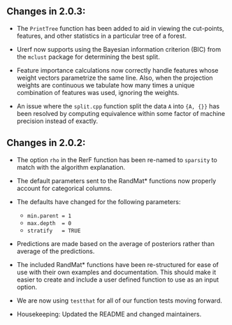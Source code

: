 ## Changes in 2.0.3:

* The `PrintTree` function has been added to aid in viewing the
  cut-points, features, and other statistics in a particular tree of a
  forest.

* Urerf now supports using the Bayesian information criterion (BIC) from
  the `mclust` package for determining the best split.

* Feature importance calculations now correctly handle features whose
  weight vectors parametrize the same line.  Also, when the projection
  weights are continuous we tabulate how many times a unique combination
  of features was used, ignoring the weights.

* An issue where the `split.cpp` function split the data `A` into `{A, {}}`
  has been resolved by computing equivalence within some factor of
  machine precision instead of exactly.

## Changes in 2.0.2:

* The option `rho` in the RerF function has been re-named to `sparsity`
  to match with the algorithm explanation.

* The default parameters sent to the RandMat\* functions now properly
  account for categorical columns.

* The defaults have changed for the following parameters:
  * `min.parent = 1`
  * `max.depth  = 0`
  * `stratify   = TRUE`

* Predictions are made based on the average of posteriors rather than average of the predictions. 

* The included RandMat\* functions have been re-structured for ease of use with their
  own examples and documentation.  This should make it easier to create
  and include a user defined function to use as an input option.

* We are now using `testthat` for all of our function tests moving
  forward. 

* Housekeeping: Updated the README and changed maintainers.

